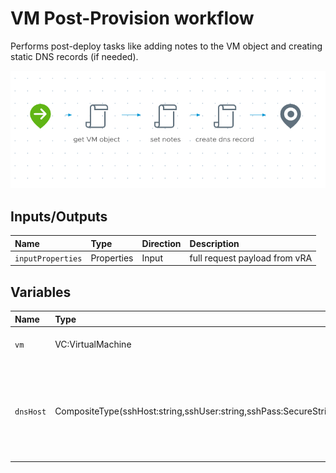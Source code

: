 # VM Post-Provision workflow
Performs post-deploy tasks like adding notes to the VM object and creating static DNS records (if needed).

![Schema](schema.png)

## Inputs/Outputs
| Name | Type | Direction | Description |
|:--- |:--- |:---|:---|
| `inputProperties` | Properties | Input | full request payload from vRA |

## Variables
| Name | Type | Value | Description |
|:--- |:--- |:--- |:--- |
| `vm` | VC:VirtualMachine| | virtual machine object |
| `dnsHost` | CompositeType(sshHost:string,sshUser:string,sshPass:SecureString,dnsServers:Array/string,supportedDomains:Array/string):dnsConfig | `Endpoints: dnsHost` | object which stores endpoint and credential details for DNS operations |
